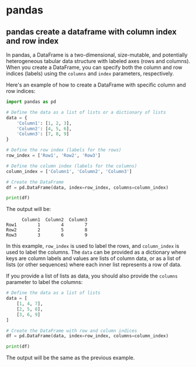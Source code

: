 # pandas



## pandas create a dataframe with column index and row index

In pandas, a DataFrame is a two-dimensional, size-mutable, and potentially heterogeneous tabular data structure with labeled axes (rows and columns). When you create a DataFrame, you can specify both the column and row indices (labels) using the `columns` and `index` parameters, respectively.

Here's an example of how to create a DataFrame with specific column and row indices:

```python
import pandas as pd

# Define the data as a list of lists or a dictionary of lists
data = {
    'Column1': [1, 2, 3],
    'Column2': [4, 5, 6],
    'Column3': [7, 8, 9]
}

# Define the row index (labels for the rows)
row_index = ['Row1', 'Row2', 'Row3']

# Define the column index (labels for the columns)
column_index = ['Column1', 'Column2', 'Column3']

# Create the DataFrame
df = pd.DataFrame(data, index=row_index, columns=column_index)

print(df)
```

The output will be:

```
      Column1  Column2  Column3
Row1        1        4        7
Row2        2        5        8
Row3        3        6        9
```

In this example, `row_index` is used to label the rows, and `column_index` is used to label the columns. The `data` can be provided as a dictionary where keys are column labels and values are lists of column data, or as a list of lists (or other sequences) where each inner list represents a row of data.

If you provide a list of lists as data, you should also provide the `columns` parameter to label the columns:

```python
# Define the data as a list of lists
data = [
    [1, 4, 7],
    [2, 5, 8],
    [3, 6, 9]
]

# Create the DataFrame with row and column indices
df = pd.DataFrame(data, index=row_index, columns=column_index)

print(df)
```

The output will be the same as the previous example.